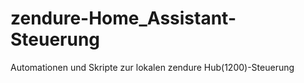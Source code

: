 # zendure-Home_Assistant-Steuerung
Automationen und Skripte zur lokalen zendure Hub(1200)-Steuerung 
